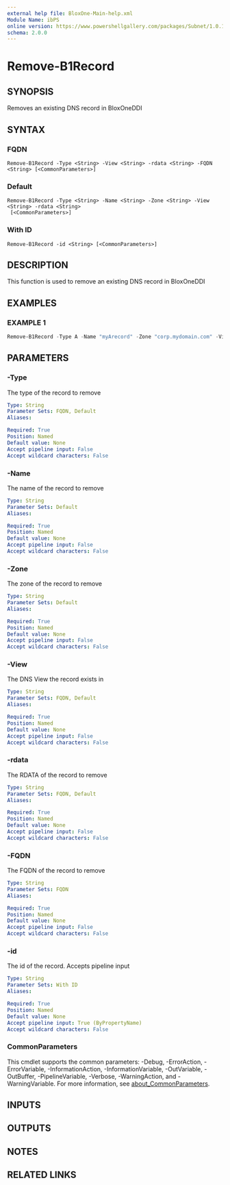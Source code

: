 ```yaml
---
external help file: BloxOne-Main-help.xml
Module Name: ibPS
online version: https://www.powershellgallery.com/packages/Subnet/1.0.14/Content/Public%5CGet-Subnet.ps1
schema: 2.0.0
---
```


# Remove-B1Record

## SYNOPSIS
Removes an existing DNS record in BloxOneDDI

## SYNTAX

### FQDN
```
Remove-B1Record -Type <String> -View <String> -rdata <String> -FQDN <String> [<CommonParameters>]
```

### Default
```
Remove-B1Record -Type <String> -Name <String> -Zone <String> -View <String> -rdata <String>
 [<CommonParameters>]
```

### With ID
```
Remove-B1Record -id <String> [<CommonParameters>]
```

## DESCRIPTION
This function is used to remove an existing DNS record in BloxOneDDI

## EXAMPLES

### EXAMPLE 1
```powershell
Remove-B1Record -Type A -Name "myArecord" -Zone "corp.mydomain.com" -View "default"
```

## PARAMETERS

### -Type
The type of the record to remove

```yaml
Type: String
Parameter Sets: FQDN, Default
Aliases:

Required: True
Position: Named
Default value: None
Accept pipeline input: False
Accept wildcard characters: False
```

### -Name
The name of the record to remove

```yaml
Type: String
Parameter Sets: Default
Aliases:

Required: True
Position: Named
Default value: None
Accept pipeline input: False
Accept wildcard characters: False
```

### -Zone
The zone of the record to remove

```yaml
Type: String
Parameter Sets: Default
Aliases:

Required: True
Position: Named
Default value: None
Accept pipeline input: False
Accept wildcard characters: False
```

### -View
The DNS View the record exists in

```yaml
Type: String
Parameter Sets: FQDN, Default
Aliases:

Required: True
Position: Named
Default value: None
Accept pipeline input: False
Accept wildcard characters: False
```

### -rdata
The RDATA of the record to remove

```yaml
Type: String
Parameter Sets: FQDN, Default
Aliases:

Required: True
Position: Named
Default value: None
Accept pipeline input: False
Accept wildcard characters: False
```

### -FQDN
The FQDN of the record to remove

```yaml
Type: String
Parameter Sets: FQDN
Aliases:

Required: True
Position: Named
Default value: None
Accept pipeline input: False
Accept wildcard characters: False
```

### -id
The id of the record.
Accepts pipeline input

```yaml
Type: String
Parameter Sets: With ID
Aliases:

Required: True
Position: Named
Default value: None
Accept pipeline input: True (ByPropertyName)
Accept wildcard characters: False
```

### CommonParameters
This cmdlet supports the common parameters: -Debug, -ErrorAction, -ErrorVariable, -InformationAction, -InformationVariable, -OutVariable, -OutBuffer, -PipelineVariable, -Verbose, -WarningAction, and -WarningVariable. For more information, see [about_CommonParameters](http://go.microsoft.com/fwlink/?LinkID=113216).

## INPUTS

## OUTPUTS

## NOTES

## RELATED LINKS
